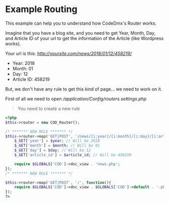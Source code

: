 # Example Routing

This example can help you to understand how CodeDmx's Router works.

Imagine that you have a blog site, and you need to get Year, Month, Day, and Article ID of your url to get the information of the Article (like Wordpress works).

Your url is this: *http://yoursite.com/news/2018/01/12/458219/*

* Year: 2018
* Month: 01
* Day: 12
* Article ID: 458219

But, we don't have any rule to get this kind of page... we need to work on it.

First of all we need to open */application/Config/routers.settings.php*

> You need to create a new rule

```php
<?php
$this->router = new COD_Router();

/* ******* NEW RULE ******* */
$this->router->map('GET|POST', '/news/[i:year]/[i:month]/[i:day]/[i:article_id]/', function($year, $month, $day, $article_id){
    $_GET['year'] = $year; // Will be 2018
    $_GET['month'] = $month; // Will be 01
    $_GET['day'] = $day; // Will be 12
    $_GET['article_id'] = $article_id; // Will be 458219

    require $GLOBALS['COD']->doc_view . 'news.php';
});
/* ******* NEW RULE ******* */

$this->router->map('GET|POST', '/', function(){
    require $GLOBALS['COD']->doc_view . $GLOBALS['COD']->default . '.php';
});
?>
```

